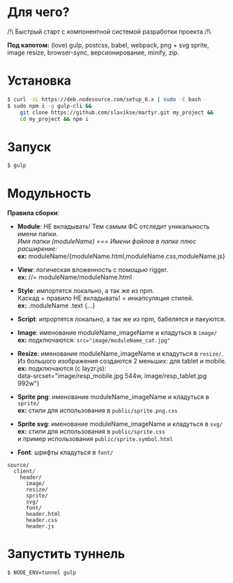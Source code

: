 # Для чего?
/!\ Быстрый старт с компонентной системой разработки проекта /!\   

**Под капотом:**
(love)
gulp, postcss, babel, webpack, png + svg sprite, image resize, browser-sync, версионирование, minify, zip.

# Установка
```sh
$ curl -sL https://deb.nodesource.com/setup_6.x | sudo -E bash -
$ sudo npm i -g gulp-cli &&
    git clone https://github.com/slavikse/martyr.git my_project &&
    cd my_project && npm i
```
# Запуск
```sh
$ gulp
``` 
# Модульность
**Правила сборки**:   

* **Module**: НЕ вкладывать! Тем самым ФС отследит уникальность имени папки.   
  *Имя папки (moduleName) === Имени файлов в папке плюс расширение:*   
  **ex:** moduleName/{moduleName.html,moduleName.css,moduleName.js}

* **View**: логическая вложенность с помощью rigger.   
  **ex:** //= moduleName/moduleName.html   

* **Style**: импортятся локально, а так же из npm.   
    Каскад + правило НЕ вкладывать! = инкапсуляция стилей.   
  **ex:** .moduleName .text {...}

* **Script**: ипрортятся локально, а так же из npm, бабелятся и пакуются.

* **Image**: именование moduleName_imageName и кладуться в ```image/```  
  **ex:** подключаются: ``` src="image/moduleName_cat.jpg" ```
  
* **Resize**: именование moduleName_imageName и кладуться в ```resize/```.   
  Из большого изображения создаются 2 меньших: для tablet и mobile.    
  **ex:** подключаются (с layzr.js):  
    data-srcset="image/resp_mobile.jpg 544w, image/resp_tablet.jpg 992w")   

* **Sprite png**: именование moduleName_imageName и кладуться в ```sprite/```   
  **ex:** стили для использования в ```public/sprite.png.css```

* **Sprite svg**: именование moduleName_imageName и кладуться в ```svg/```   
  **ex:** стили для использования в ```public/sprite.css```   
    и пример использования ```public/sprite.symbol.html```
    
* **Font**: шрифты кладуться в ```font/```   

```
source/
  client/
    header/
      image/
      resize/
      sprite/
      svg/
      font/
      header.html
      header.css
      header.js
```
# Запустить туннель
```sh
$ NODE_ENV=tunnel gulp
```
